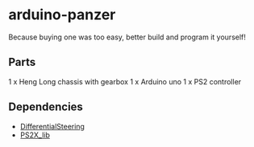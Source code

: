 # arduino-panzer

Because buying one was too easy, better build and program it yourself!

## Parts
1 x Heng Long chassis with gearbox
1 x Arduino uno
1 x PS2 controller

## Dependencies

* [DifferentialSteering](https://github.com/edumardo/DifferentialSteering)
* [PS2X_lib](https://github.com/madsci1016/Arduino-PS2X)
